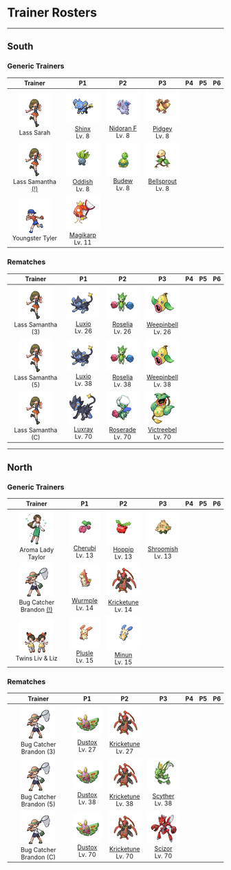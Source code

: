 # Trainer Rosters

---

## South


### Generic Trainers

| Trainer | P1 | P2 | P3 | P4 | P5 | P6 |
|:-------:|:--:|:--:|:--:|:--:|:--:|:--:|
| ![Lass Sarah](../../assets/trainers/lass.png "Lass Sarah")<br>Lass Sarah | ![Shinx](../../assets/sprites/shinx/front.gif "Shinx")<br>[Shinx](../../pokemon/shinx.md/)<br>Lv. 8 | ![Nidoran F](../../assets/sprites/nidoran-f/front.gif "Nidoran F")<br>[Nidoran F](../../pokemon/nidoran-f.md/)<br>Lv. 8 | ![Pidgey](../../assets/sprites/pidgey/front.gif "Pidgey")<br>[Pidgey](../../pokemon/pidgey.md/)<br>Lv. 8 |
| ![Lass Samantha (!)](../../assets/trainers/lass.png "Lass Samantha (!)")<br>Lass Samantha [(!)](#rematches) | ![Oddish](../../assets/sprites/oddish/front.gif "Oddish")<br>[Oddish](../../pokemon/oddish.md/)<br>Lv. 8 | ![Budew](../../assets/sprites/budew/front.gif "Budew")<br>[Budew](../../pokemon/budew.md/)<br>Lv. 8 | ![Bellsprout](../../assets/sprites/bellsprout/front.gif "Bellsprout")<br>[Bellsprout](../../pokemon/bellsprout.md/)<br>Lv. 8 |
| ![Youngster Tyler](../../assets/trainers/youngster.png "Youngster Tyler")<br>Youngster Tyler | ![Magikarp](../../assets/sprites/magikarp/front.gif "Magikarp")<br>[Magikarp](../../pokemon/magikarp.md/)<br>Lv. 11 |


### Rematches

| Trainer | P1 | P2 | P3 | P4 | P5 | P6 |
|:-------:|:--:|:--:|:--:|:--:|:--:|:--:|
| ![Lass Samantha (3)](../../assets/trainers/lass.png "Lass Samantha (3)")<br>Lass Samantha (3) | ![Luxio](../../assets/sprites/luxio/front.gif "Luxio")<br>[Luxio](../../pokemon/luxio.md/)<br>Lv. 26 | ![Roselia](../../assets/sprites/roselia/front.gif "Roselia")<br>[Roselia](../../pokemon/roselia.md/)<br>Lv. 26 | ![Weepinbell](../../assets/sprites/weepinbell/front.gif "Weepinbell")<br>[Weepinbell](../../pokemon/weepinbell.md/)<br>Lv. 26 |
| ![Lass Samantha (5)](../../assets/trainers/lass.png "Lass Samantha (5)")<br>Lass Samantha (5) | ![Luxio](../../assets/sprites/luxio/front.gif "Luxio")<br>[Luxio](../../pokemon/luxio.md/)<br>Lv. 38 | ![Roselia](../../assets/sprites/roselia/front.gif "Roselia")<br>[Roselia](../../pokemon/roselia.md/)<br>Lv. 38 | ![Weepinbell](../../assets/sprites/weepinbell/front.gif "Weepinbell")<br>[Weepinbell](../../pokemon/weepinbell.md/)<br>Lv. 38 |
| ![Lass Samantha (C)](../../assets/trainers/lass.png "Lass Samantha (C)")<br>Lass Samantha (C) | ![Luxray](../../assets/sprites/luxray/front.gif "Luxray")<br>[Luxray](../../pokemon/luxray.md/)<br>Lv. 70 | ![Roserade](../../assets/sprites/roserade/front.gif "Roserade")<br>[Roserade](../../pokemon/roserade.md/)<br>Lv. 70 | ![Victreebel](../../assets/sprites/victreebel/front.gif "Victreebel")<br>[Victreebel](../../pokemon/victreebel.md/)<br>Lv. 70 |


---

## North


### Generic Trainers

| Trainer | P1 | P2 | P3 | P4 | P5 | P6 |
|:-------:|:--:|:--:|:--:|:--:|:--:|:--:|
| ![Aroma Lady Taylor](../../assets/trainers/aroma_lady.png "Aroma Lady Taylor")<br>Aroma Lady Taylor | ![Cherubi](../../assets/sprites/cherubi/front.gif "Cherubi")<br>[Cherubi](../../pokemon/cherubi.md/)<br>Lv. 13 | ![Hoppip](../../assets/sprites/hoppip/front.gif "Hoppip")<br>[Hoppip](../../pokemon/hoppip.md/)<br>Lv. 13 | ![Shroomish](../../assets/sprites/shroomish/front.gif "Shroomish")<br>[Shroomish](../../pokemon/shroomish.md/)<br>Lv. 13 |
| ![Bug Catcher Brandon (!)](../../assets/trainers/bug_catcher.png "Bug Catcher Brandon (!)")<br>Bug Catcher Brandon [(!)](#rematches) | ![Wurmple](../../assets/sprites/wurmple/front.gif "Wurmple")<br>[Wurmple](../../pokemon/wurmple.md/)<br>Lv. 14 | ![Kricketune](../../assets/sprites/kricketune/front.gif "Kricketune")<br>[Kricketune](../../pokemon/kricketune.md/)<br>Lv. 14 |
| ![Twins Liv & Liz](../../assets/trainers/twins.png "Twins Liv & Liz")<br>Twins Liv & Liz | ![Plusle](../../assets/sprites/plusle/front.gif "Plusle")<br>[Plusle](../../pokemon/plusle.md/)<br>Lv. 15 | ![Minun](../../assets/sprites/minun/front.gif "Minun")<br>[Minun](../../pokemon/minun.md/)<br>Lv. 15 |


### Rematches

| Trainer | P1 | P2 | P3 | P4 | P5 | P6 |
|:-------:|:--:|:--:|:--:|:--:|:--:|:--:|
| ![Bug Catcher Brandon (3)](../../assets/trainers/bug_catcher.png "Bug Catcher Brandon (3)")<br>Bug Catcher Brandon (3) | ![Dustox](../../assets/sprites/dustox/front.gif "Dustox")<br>[Dustox](../../pokemon/dustox.md/)<br>Lv. 27 | ![Kricketune](../../assets/sprites/kricketune/front.gif "Kricketune")<br>[Kricketune](../../pokemon/kricketune.md/)<br>Lv. 27 |
| ![Bug Catcher Brandon (5)](../../assets/trainers/bug_catcher.png "Bug Catcher Brandon (5)")<br>Bug Catcher Brandon (5) | ![Dustox](../../assets/sprites/dustox/front.gif "Dustox")<br>[Dustox](../../pokemon/dustox.md/)<br>Lv. 38 | ![Kricketune](../../assets/sprites/kricketune/front.gif "Kricketune")<br>[Kricketune](../../pokemon/kricketune.md/)<br>Lv. 38 | ![Scyther](../../assets/sprites/scyther/front.gif "Scyther")<br>[Scyther](../../pokemon/scyther.md/)<br>Lv. 38 |
| ![Bug Catcher Brandon (C)](../../assets/trainers/bug_catcher.png "Bug Catcher Brandon (C)")<br>Bug Catcher Brandon (C) | ![Dustox](../../assets/sprites/dustox/front.gif "Dustox")<br>[Dustox](../../pokemon/dustox.md/)<br>Lv. 70 | ![Kricketune](../../assets/sprites/kricketune/front.gif "Kricketune")<br>[Kricketune](../../pokemon/kricketune.md/)<br>Lv. 70 | ![Scizor](../../assets/sprites/scizor/front.gif "Scizor")<br>[Scizor](../../pokemon/scizor.md/)<br>Lv. 70 |

